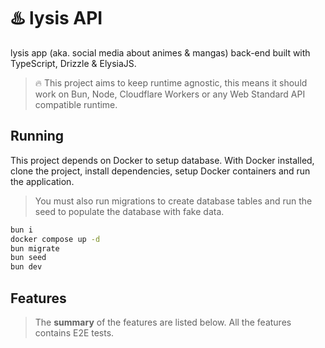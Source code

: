 # ♨️ lysis API

lysis app (aka. social media about animes & mangas) back-end built with TypeScript, Drizzle & ElysiaJS.

> 🔥 This project aims to keep runtime agnostic, this means it should work on Bun, Node, Cloudflare Workers or any Web Standard API compatible runtime.

## Running

This project depends on Docker to setup database. With Docker installed, clone the project, install dependencies, setup Docker containers and run the application.

> You must also run migrations to create database tables and run the seed to populate the database with fake data.

```sh
bun i
docker compose up -d
bun migrate
bun seed
bun dev
```

## Features

> The **summary** of the features are listed below. All the features contains E2E tests.
